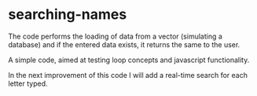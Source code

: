 # searching-names
The code performs the loading of data from a vector (simulating a database) and if the entered data exists, it returns the same to the user.

A simple code, aimed at testing loop concepts and javascript functionality.

In the next improvement of this code I will add a real-time search for each letter typed.
